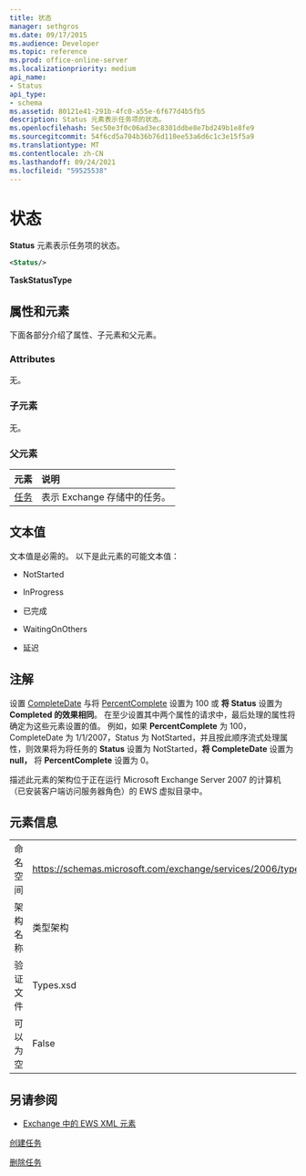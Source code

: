 ```yaml
---
title: 状态
manager: sethgros
ms.date: 09/17/2015
ms.audience: Developer
ms.topic: reference
ms.prod: office-online-server
ms.localizationpriority: medium
api_name:
- Status
api_type:
- schema
ms.assetid: 80121e41-291b-4fc0-a55e-6f677d4b5fb5
description: Status 元素表示任务项的状态。
ms.openlocfilehash: 5ec50e3f0c06ad3ec8301ddbe8e7bd249b1e8fe9
ms.sourcegitcommit: 54f6cd5a704b36b76d110ee53a6d6c1c3e15f5a9
ms.translationtype: MT
ms.contentlocale: zh-CN
ms.lasthandoff: 09/24/2021
ms.locfileid: "59525538"
---
```

# <a name="status"></a>状态

**Status** 元素表示任务项的状态。 
  
```xml
<Status/>
```

 **TaskStatusType**
## <a name="attributes-and-elements"></a>属性和元素

下面各部分介绍了属性、子元素和父元素。
  
### <a name="attributes"></a>Attributes

无。
  
### <a name="child-elements"></a>子元素

无。
  
### <a name="parent-elements"></a>父元素

|**元素**|**说明**|
|:-----|:-----|
|[任务](task.md) <br/> |表示 Exchange 存储中的任务。  <br/> |
   
## <a name="text-value"></a>文本值

文本值是必需的。 以下是此元素的可能文本值：
  
- NotStarted
    
- InProgress
    
- 已完成
    
- WaitingOnOthers
    
- 延迟
    
## <a name="remarks"></a>注解

设置 [CompleteDate](completedate.md) 与将 [PercentComplete](percentcomplete.md) 设置为 100 或 **将 Status** 设置为 **Completed 的效果相同**。 在至少设置其中两个属性的请求中，最后处理的属性将确定为这些元素设置的值。 例如，如果 **PercentComplete** 为 100，CompleteDate 为 1/1/2007，Status 为 NotStarted，并且按此顺序流式处理属性，则效果将为将任务的 **Status** 设置为 NotStarted，**将 CompleteDate** 设置为 **null，** 将 **PercentComplete** 设置为 0。   
  
描述此元素的架构位于正在运行 Microsoft Exchange Server 2007 的计算机（已安装客户端访问服务器角色）的 EWS 虚拟目录中。
  
## <a name="element-information"></a>元素信息

|||
|:-----|:-----|
|命名空间  <br/> |https://schemas.microsoft.com/exchange/services/2006/types  <br/> |
|架构名称  <br/> |类型架构  <br/> |
|验证文件  <br/> |Types.xsd  <br/> |
|可以为空  <br/> |False  <br/> |
   
## <a name="see-also"></a>另请参阅



- [Exchange 中的 EWS XML 元素](ews-xml-elements-in-exchange.md)


[创建任务](https://msdn.microsoft.com/library/0ef97334-e8a0-4f67-a23a-dd9e2bbad49f%28Office.15%29.aspx)
  
[删除任务](https://msdn.microsoft.com/library/a3d7e25f-8a35-4901-b1d9-d31f418ab340%28Office.15%29.aspx)

